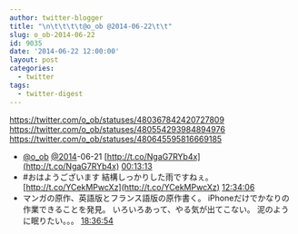 ```yaml
---
author: twitter-blogger
title: "\n\t\t\t\t@o_ob @2014-06-22\t\t"
slug: o_ob-2014-06-22
id: 9035
date: '2014-06-22 12:00:00'
layout: post
categories:
  - twitter
tags:
  - twitter-digest
---
```


https://twitter.com/o_ob/statuses/480367842420727809 https://twitter.com/o_ob/statuses/480554293984894976 https://twitter.com/o_ob/statuses/480645595816669185  

*   [@o_ob](https://twitter.com/o_ob) [@2014](https://twitter.com/2014)-06-21 [http://t.co/NgaG7RYb4x](http://t.co/NgaG7RYb4x) [00:13:13](https://twitter.com/o_ob/statuses/480367842420727809)
*   #おはようございます 結構しっかりした雨ですねぇ。 [http://t.co/YCekMPwcXz](http://t.co/YCekMPwcXz) [12:34:06](https://twitter.com/o_ob/statuses/480554293984894976)
*   マンガの原作、英語版とフランス語版の原作書く。 iPhoneだけでかなりの作業できることを発見。 いろいろあって、やる気が出てこない。 泥のように眠りたい。。。 [18:36:54](https://twitter.com/o_ob/statuses/480645595816669185)
